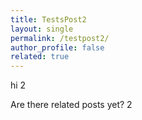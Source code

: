 ```yaml
---
title: TestsPost2
layout: single
permalink: /testpost2/
author_profile: false
related: true
---
```

hi 2

Are there related posts yet? 2